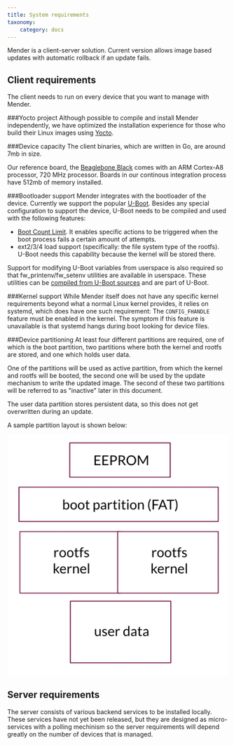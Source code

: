 ```yaml
---
title: System requirements
taxonomy:
    category: docs
---
```


Mender is a client-server solution. Current version allows image based updates with automatic rollback if an update fails.

## Client requirements

The client needs to run on every device that you want to manage with Mender. 

###Yocto project
Although possible to compile and install Mender independently, we have optimized the installation experience for those who build their Linux images using [Yocto](https://www.yoctoproject.org?target=_blank).

###Device capacity
The client binaries, which are written in Go, are around 7mb in size. 

Our reference board, the [Beaglebone Black](http://beagleboard.org/bone?target=_blank) comes with an ARM Cortex-A8 processor, 720 MHz processor. Boards in our continous integration process have 512mb of memory installed.

###Bootloader support
Mender integrates with the bootloader of the device. Currently we support the popular [U-Boot](http://www.denx.de/wiki/view/DULG/UBootBootCountLimit?target=_blank). Besides any special configuration to support the device, U-Boot needs to be compiled and used with the following features:

* [Boot Count Limit](http://www.denx.de/wiki/view/DULG/UBootBootCountLimit?target=_blank). It enables specific actions to be triggered when the boot process fails a certain amount of attempts.
* ext2/3/4 load support (specifically: the file system type of the rootfs). U-Boot needs this capability because the kernel will be stored there.


Support for modifying U-Boot variables from userspace is also required so that fw_printenv/fw_setenv utilities are available in userspace. These utilities can be 
[compiled from U-Boot sources](http://www.denx.de/wiki/view/DULG/HowCanIAccessUBootEnvironmentVariablesInLinux?target=_blank) and are part of U-Boot.

###Kernel support
While Mender itself does not have any specific kernel requirements beyond what a normal Linux kernel provides, it relies on systemd, which does have one such requirement: The `CONFIG_FHANDLE` feature must be enabled in the kernel. The symptom if this feature is unavailable is that systemd hangs during boot looking for device files.

###Device partitioning
At least four different partitions are required, one of which is the boot partition, two partitions where both the kernel and rootfs are stored, and one which holds user data.

One of the partitions will be used as active partition, from which the kernel and rootfs will be booted, the second one will be used by the update mechanism to write the updated image. The second of these two partitions will be referred to as "inactive" later in this document.

The user data partition stores persistent data, so this does not get overwritten during an update.

A sample partition layout is shown below:

![Mender client partition layout](mender_client_partition_layout.png)


## Server requirements

The server consists of various backend services to be installed locally. These services have not yet been released, but they are designed as micro-services with a polling mechinism so the server requirements will depend greatly on the number of devices that is managed.